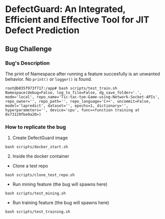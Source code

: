 # DefectGuard: An Integrated, Efficient and Effective Tool for JIT Defect Prediction

## Bug Challenge

### Bug's Description

The print of Namespace after running a feature succesfully is an unwanted behavior. No `print()` or `logger()` is found.

```
root@b035f973f717:/app# bash scripts/test_train.sh 
Namespace(debug=False, log_to_file=False, dg_save_folder='.', mode='local', repo_name='Tic-tac-toe-Game-using-Network-Socket-APIs', repo_owner='', repo_path='', repo_language='C++', uncommit=False, model='lapredict', dataset='', epochs=1, dictionary='', hyperparameters='', device='cpu', func=<function training at 0x73129fbe9a20>)
```

### How to replicate the bug

1. Create DefectGuard image
```
bash scripts/docker_start.sh
```

2. Inside the docker container

- Clone a test repo
```
bash scripts/clone_test_repo.sh
```
- Run mining feature (the bug will spawns here)
```
bash scripts/test_mining.sh
```
- Run training feature (the bug will spawns here)
```
bash scripts/test_training.sh
```